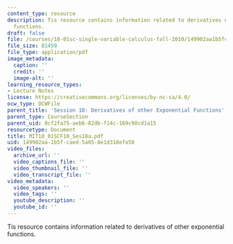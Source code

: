 ```yaml
---
content_type: resource
description: Tis resource contains information related to derivatives of other exponential
  functions.
draft: false
file: /courses/18-01sc-single-variable-calculus-fall-2010/149902aa1b5fcaed5a058e1d318efa58_MIT18_01SCF10_Ses18a.pdf
file_size: 81459
file_type: application/pdf
image_metadata:
  caption: ''
  credit: ''
  image-alt: ''
learning_resource_types:
- Lecture Notes
license: https://creativecommons.org/licenses/by-nc-sa/4.0/
ocw_type: OCWFile
parent_title: 'Session 18: Derivatives of other Exponential Functions'
parent_type: CourseSection
parent_uid: 0cf2fa75-aeb6-82db-f14c-169c98cd1a15
resourcetype: Document
title: MIT18_01SCF10_Ses18a.pdf
uid: 149902aa-1b5f-caed-5a05-8e1d318efa58
video_files:
  archive_url: ''
  video_captions_file: ''
  video_thumbnail_file: ''
  video_transcript_file: ''
video_metadata:
  video_speakers: ''
  video_tags: ''
  youtube_description: ''
  youtube_id: ''
---
```

Tis resource contains information related to derivatives of other exponential functions.